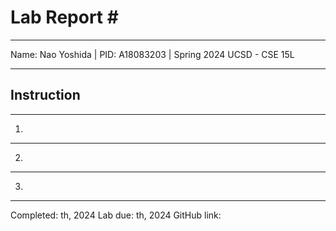 Lab Report #
========= 
***

Name: Nao Yoshida |
PID:  A18083203 |
Spring 2024 UCSD - CSE 15L

***

Instruction
--------


***

1. 

--------
   
2. 

--------

3. 
--------

Completed: th, 2024 
Lab due: th, 2024 
GitHub link: 
